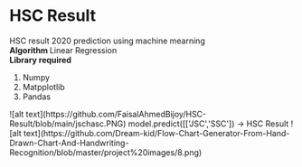 # HSC Result
 
HSC result 2020 prediction using machine mearning
<br>
<b>Algorithm </b> Linear Regression
<br>
<b>Library required </b>
<ol>
<li>Numpy</li>
 <li>Matpplotlib</li>
 <li>Pandas</li>
</ol>
![alt text](https://github.com/FaisalAhmedBijoy/HSC-Result/blob/main/jschasc.PNG)
model.predict([['JSC','SSC']) -> HSC Result
![alt text](https://github.com/Dream-kid/Flow-Chart-Generator-From-Hand-Drawn-Chart-And-Handwriting-Recognition/blob/master/project%20images/8.png)
